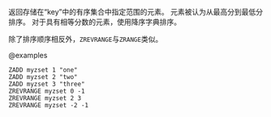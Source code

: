 返回存储在“key”中的有序集合中指定范围的元素。
元素被认为从最高分到最低分排序。
对于具有相等分数的元素，使用降序字典排序。

除了排序顺序相反外，`ZREVRANGE`与`ZRANGE`类似。

@examples

```cli
ZADD myzset 1 "one"
ZADD myzset 2 "two"
ZADD myzset 3 "three"
ZREVRANGE myzset 0 -1
ZREVRANGE myzset 2 3
ZREVRANGE myzset -2 -1
```
